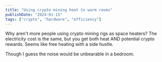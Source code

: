 ```yaml
---
title: "Using crypto mining heat to warm rooms"
publishDate: "2024-01-15"
tags: ["crypto", "hardware", "efficiency"]
---
```


Why aren't more people using crypto mining rigs as space heaters? The electricity cost is the same, but you get both heat AND potential crypto rewards. Seems like free heating with a side hustle.

Though I guess the noise would be unbearable in a bedroom.